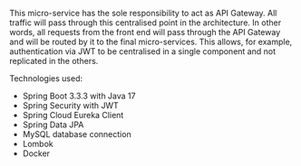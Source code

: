 This micro-service has the sole responsibility to act as API Gateway. All traffic will pass through this centralised point in the architecture. In other words, all requests from the front end will pass through the API Gateway and will be routed by it to the final micro-services.
This allows, for example, authentication via JWT to be centralised in a single component and not replicated in the others.


Technologies used:
* Spring Boot 3.3.3 with Java 17
* Spring Security with JWT
* Spring Cloud Eureka Client
* Spring Data JPA
* MySQL database connection
* Lombok
* Docker
